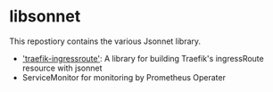 # libsonnet

This repostiory contains the various Jsonnet library.

- ['traefik-ingressroute'](traefik-ingressroute): A library for building Traefik's ingressRoute resource with jsonnet
- ServiceMonitor for monitoring by Prometheus Operater
